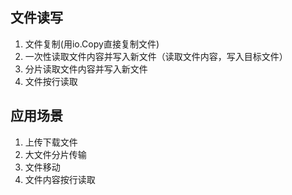 ## 文件读写
1. 文件复制(用io.Copy直接复制文件)
2. 一次性读取文件内容并写入新文件（读取文件内容，写入目标文件）
3. 分片读取文件内容并写入新文件
4. 文件按行读取
## 应用场景
1. 上传下载文件
2. 大文件分片传输
3. 文件移动
4. 文件内容按行读取